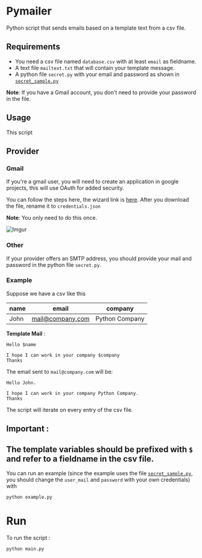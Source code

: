 # Pymailer
Python script that sends emails based on a template text from a csv file.

## Requirements

* You need a csv file named `database.csv` with at least `email` as fieldname.
* A text file `mailtext.txt` that will contain your template message.
* A python file `secret.py` with your email and password as shown in [`secret_sample.py`](../blob/master/example/secret_sample.py)

**Note**: If you have a Gmail account, you don't need to provide your password in the file.

## Usage

This script

## Provider

### **Gmail**

If you're a gmail user, you will need to create an application in google projects, this will use OAuth for added security.

You can follow the steps here, the wizard link is [here](https://console.developers.google.com/start/api?id=gmail). After you download the file, rename it to `credentials.json`

**Note**: You only need to do this once.


![Imgur](https://i.imgur.com/cllmO33.jpg)


### **Other**

If your provider offers an SMTP address, you should provide your mail and password in the python file `secret.py`.

### Example

Suppose we have a csv like this

|name|email|company|
|-----|-----|-------|
|John|mail@company.com|Python Company|

__Template Mail__ :
```
Hello $name

I hope I can work in your company $company
Thanks
```

The email sent to `mail@company.com` will be:
```
Hello John.

I hope I can work in your company Python Company.
Thanks
```
The script will iterate on every entry of the csv file.

## **Important** :
The template variables should be prefixed with `$` and refer to a fieldname in the csv file.
-------
You can run an example (since the example uses the file [`secret_sample.py`](../blob/master/example/secret_sample.py), you should change the `user_mail` and `password` with your own credentials) with
```
python example.py
```

# **Run**

To run the script :
```
python main.py
```
